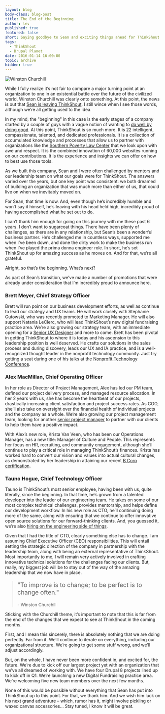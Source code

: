 ```yaml
---
layout: blog
body-class: blog-post
title: The End of the Beginning
author: lev
published: true
featured: false
short: Saying goodbye to Sean and exciting things ahead for ThinkShout.
tags:
  - ThinkShout
  - Drupal Planet
date: 2016-01-14 16:00:00
topic: archive
hidden: true
---
```

![Winston Churchill](https://static.independent.co.uk/s3fs-public/thumbnails/image/2013/10/14/12/2638166.jpg)

While I fully realize it’s not fair to compare a major turning point at an organization to one in an existential battle over the future of the civilized world, Winston Churchill was clearly onto something. At this point, the news is out that [Sean is leaving ThinkShout](/blog/2016/01/stepping-down-as-ceo-stepping-into-colorado/). I still wince when I see those words, although we’re all getting used to the idea.

In my mind, the "beginning" in this case is the early stages of a company started by a couple of guys with a vague notion of wanting to [do well by doing good](/blog/2015/08/becoming-a-bcorp/). At this point, ThinkShout is so much more. It is 22 intelligent, compassionate, talented, and dedicated professionals. It is a collection of accumulated knowledge and processes that allow us to partner with organizations like the [Southern Poverty Law Center](https://www.splcenter.org/) that we look upon with awe and respect. It is the combined innovation of 60,000 websites running on our contributions. It is the experience and insights we can offer on how to best use those tools.

As we built this company, Sean and I were often challenged by mentors and our leadership team on what our goals were for ThinkShout. The answers varied over the years, but one key point was consistent: we both dreamed of building an organization that was much more than either of us, that could live on when we inevitably moved on.

For Sean, that time is now. And, even though he’s incredibly humble and won’t say it himself, he’s leaving with his head held high, incredibly proud of having accomplished what he set out to do.

I can’t thank him enough for going on this journey with me these past 6 years. I don’t want to sugarcoat things. There have been plenty of challenges, as there are in any relationship, but Sean’s been a wonderful business partner. He’s challenged me in countless ways, supported me when I’ve been down, and done the dirty work to make the business run when I’ve played the prima donna engineer role. In short, he’s set ThinkShout up for amazing success as he moves on. And for that, we’re all grateful.

Alright, so that’s the beginning. What’s next?

As part of Sean’s transition, we’ve made a number of promotions that were already under consideration that I’m incredibly proud to announce here.

### Brett Meyer, Chief Strategy Officer

Brett will run point on our business development efforts, as well as continue to lead our strategy and UX teams. He will work closely with Stephanie Gutowski, who was recently promoted to Marketing Manager. He will also support Natania LeClerc, who will lead ThinkShout’s new digital fundraising practice area. We’re also growing our strategy team, with an immediate opening for a [Senior UX Designer](/careers/) and more to come. Brett has been pivotal in getting ThinkShout to where it is today and his ascension to this leadership position is well deserved. He crafts our solutions in the sales process and during discovery, leads our UX and IA practice, and is a well-recognized thought leader in the nonprofit technology community. Just try getting a seat during one of his talks at the [Nonprofit Technology Conference](http://www.nten.org/ntc/).

### Alex MacMillan, Chief Operating Officer

In her role as Director of Project Management, Alex has led our PM team, defined our project delivery process, and managed resource allocation. In her 2 years with us, she has become the heartbeat of our projects, drastically increasing client satisfaction and project success rates. As COO, she’ll also take on oversight over the financial health of individual projects and the company as a whole. We’re also growing our project management team, looking for another [senior project manager](/careers/) to partner with our clients to help them have a positive impact.

With Alex’s new role, Krista Van Veen, who has been our Operations Manager, has a new title: Manager of Culture and People. This represents her focus on HR, recruiting, and community engagement, although she’ll continue to play a critical role in managing ThinkShout’s finances. Krista has worked hard to convert our vision and values into actual cultural changes, as demonstrated by her leadership in attaining our recent [B Corp certification](/blog/2015/08/our-road-to-bcorp).

### Tauno Hogue, Chief Technology Officer

Tauno is ThinkShout’s most senior employee, having been with us, quite literally, since the beginning. In that time, he’s grown from a talented developer into the leader of our engineering team. He takes on some of our most complex technical challenges, provides mentorship, and helps define our development workflow. In his new role as CTO, he’ll continuing doing more of the same, along with ensuring that we continue to offer innovative open source solutions for our forward-thinking clients. And, you guessed it, we’re also [hiring on the engineering side of things](/careers).

Given that I had the title of CTO, clearly something else has to change. I am assuming Chief Executive Officer (CEO) responsibilities. This will entail setting the strategic direction of the company in partnership with the leadership team, along with being an external representative of ThinkShout. Most importantly to me, I will remain very actively involved in crafting innovative technical solutions for the challenges facing our clients. But, really, my biggest job will be to stay out of the way of the amazing leadership that we now have in place.

<blockquote>
<p style="font-size:1.4em">"To improve is to change; to be perfect is to change often."</p>
- Winston Churchill
</blockquote>

Sticking with the Churchill theme, it’s important to note that this is far from the end of the changes that we expect to see at ThinkShout in the coming months.

First, and I mean this sincerely, there is absolutely nothing that we are doing perfectly. Far from it. We’ll continue to iterate on everything, including our organizational structure. We’re going to get some stuff wrong, and we’ll adjust accordingly.

But, on the whole, I have never been more confident in, and excited for, the future. We’re due to kick off our largest project yet with an organization that we’ve all dreamed of working with. We have four Drupal 8 projects lined up to kick off in Q1. We’re launching a new Digital Fundraising practice area. We’re welcoming five new team members over the next few months.

None of this would be possible without everything that Sean has put into ThinkShout up to this point. For that, we thank him. And we wish him luck on his next grand adventure – which, rumor has it, might involve pickling or waxed canvas accessories... Stay tuned, I know it will be great.
